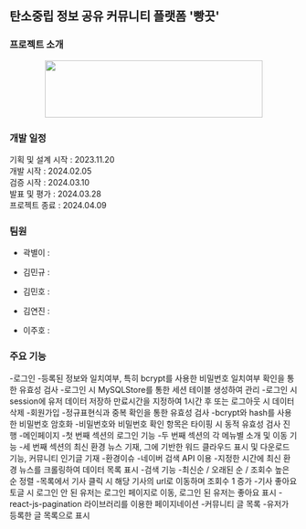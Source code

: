 ## 탄소중립 정보 공유 커뮤니티 플랫폼 '빵끗'


### 프로젝트 소개
<div align="center">
 <img src="https://github.com/iiingkeep/community/assets/151603893/f9f4109a-1103-44e9-bf43-df8b7a343330" width="381" height="100">
</div>

### 개발 일정
기획 및 설계 시작 : 2023.11.20  
개발 시작 : 2024.02.05  
검증 시작 : 2024.03.10  
발표 및 평가 : 2024.03.28  
프로젝트 종료 : 2024.04.09  

### 팀원
* 곽별이 : 

* 김민규 :

* 김민호 :

* 김연진 :

* 이주호 :


### 주요 기능
-로그인
 -등록된 정보와 일치여부, 특히 bcrypt를 사용한 비밀번호 일치여부 확인을 통한 유효성 검사
 -로그인 시 MySQLStore를 통한 세션 테이블 생성하여 관리
 -로그인 시 session에 유저 데이터 저장하 만료시간을 지정하여 1시간 후 또는 로그아웃 시 데이터 삭제
-회원가입
 -정규표현식과 중복 확인을 통한 유효성 검사
 -bcrypt와 hash를 사용한 비밀번호 암호화
 -비밀번호와 비밀번호 확인 항목은 타이핑 시 동적 유효성 검사 진행
-메인페이지
 -첫 번째 섹션의 로그인 기능
 -두 번째 섹션의 각 메뉴별 소개 및 이동 기능
 -세 번째 섹션의 최신 환경 뉴스 기재, 그에 기반한 워드 클라우드 표시 및 다운로드 기능, 커뮤니티 인기글 기재
-환경이슈
 -네이버 검색 API 이용
 -지정한 시간에 최신 환경 뉴스를 크롤링하여 데이터 목록 표시
 -검색 기능
 -최신순 / 오래된 순 / 조회수 높은 순 정렬
 -목록에서 기사 클릭 시 해당 기사의 url로 이동하며 조회수 1 증가
 -기사 좋아요 토글 시 로그인 안 된 유저는 로그인 페이지로 이동, 로그인 된 유저는 좋아요 표시
 -react-js-pagination 라이브러리를 이용한 페이지네이션
-커뮤니티 글 목록
 -유저가 등록한 글 목록으로 표시
 
